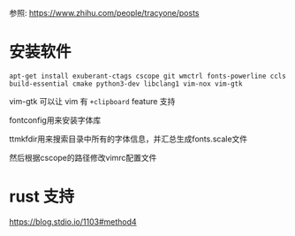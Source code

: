

参照: https://www.zhihu.com/people/tracyone/posts

# 安装软件

```
apt-get install exuberant-ctags cscope git wmctrl fonts-powerline ccls build-essential cmake python3-dev libclang1 vim-nox vim-gtk
```

vim-gtk 可以让 vim 有 `+clipboard` feature 支持

fontconfig用来安装字体库

ttmkfdir用来搜索目录中所有的字体信息，并汇总生成fonts.scale文件

然后根据cscope的路径修改vimrc配置文件



# rust 支持

https://blog.stdio.io/1103#method4